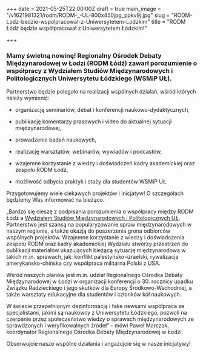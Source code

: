 +++
date = 2021-05-25T22:00:00Z
draft = true
main_image = "/v1621981321/rodm/RODM-_-UL-800x450jpg_ppkv9j.jpg"
slug = "RODM-Lodz-bedzie-wspolpracowal-z-Uniwersytetem-Lodzkim"
title = "RODM Łódź będzie współpracował z Uniwersytetem Łódzkim!"

+++
### **Mamy świetną nowinę! Regionalny Ośrodek Debaty Międzynarodowej w Łodzi (RODM Łódź) zawarł porozumienie o współpracy z Wydziałem Studiów Międzynarodowych i Politologicznych Uniwersytetu Łódzkiego (WSMiP UŁ).**

Partnerstwo będzie polegało na realizacji wspólnych działań, wśród których należy wymienić:

* organizację seminariów, debat i konferencji naukowo-dydaktycznych,


* publikację komentarzy prasowych i video do aktualnej sytuacji międzynarodowej,


* prowadzenie badań naukowych,


* realizację warsztatów, webinarów, wywiadów i podcastów,


* wzajemne korzystanie z wiedzy i doświadczeń kadry akademickiej oraz zespołu RODM Łódź,


* możliwość odbycia praktyk i staży dla studentów WSMiP UŁ.

Przygotowujemy wiele ciekawych projektów i inicjatyw! O szczegółach będziemy Was informować na bieżąco.

„Bardzo się cieszę z podpisania porozumienia o współpracy między RODM Łódź a [Wydziałem Studiów Międzynarodowych i Politologicznych UŁ](http://www.wsmip.uni.lodz.pl/wydzial "http://www.wsmip.uni.lodz.pl/wydzial"). Partnerstwo jest szansą na popularyzowanie spraw międzynarodowych w naszym regionie, a także okazją do poszerzenia grona odbiorców wspólnych projektów. Wzajemne korzystanie z wiedzy i doświadczenia zespołu RODM oraz kadry akademickiej Wydziału stworzy przestrzeń do publikacji materiałów ukazujących bieżącą sytuację międzynarodową w takich m.in. sprawach, jak: konflikt palestyńsko-izraelski, rywalizacja amerykańsko-chińska czy współpraca militarna Polski z USA.

Wśród naszych planów jest m.in. udział Regionalnego Ośrodka Debaty Międzynarodowej w Łodzi w organizacji konferencji o 30. rocznicy upadku Związku Radzieckiego i jego skutków dla Europy Środkowo-Wschodniej, a także warsztaty edukacyjne dla studentów i członków kół naukowych.

W świecie przepełnionym dezinformacją i fake newsami współpraca ze specjalistami, jakimi są naukowcy z Uniwersytetu Łódzkiego, pozwoli na czerpanie przez społeczeństwo wiedzy o sprawach międzynarodowych ze sprawdzonych i weryfikowalnych źródeł” – mówi Paweł Marczak, koordynator Regionalnego Ośrodka Debaty Międzynarodowej w Łodzi.

Obserwujcie nasze wspólne działania i angażujcie się w nasze inicjatywy!